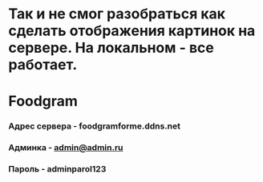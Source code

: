 # Так и не смог разобраться как сделать отображения картинок на сервере. На локальном - все работает.



# Foodgram
### Адрес сервера - foodgramforme.ddns.net
### Админка - admin@admin.ru
### Пароль - adminparol123
